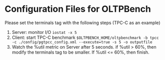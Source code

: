 # Configuration Files for OLTPBench

Please set the terminals tag with the following steps (TPC-C as an example)

1. Server: monitor I/O `iostat -x 5` 
2. Client: start TPC-C benchmark `$OLTPBENCH_HOME/oltpbenchmark -b tpcc -c ./config/pgtpcc_config.xml --execute=true -s 5 -o outputfile` 
3. Watch the %util metric on Server after 5 seconds. if %util > 60%, then modify the terminals tag to be smaller. If %util <= 60%, then finish.